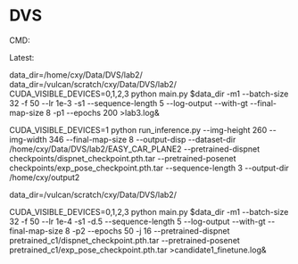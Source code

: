 # DVS

CMD:

Latest:

data_dir=/home/cxy/Data/DVS/lab2/
data_dir=/vulcan/scratch/cxy/Data/DVS/lab2/
CUDA_VISIBLE_DEVICES=0,1,2,3  python main.py $data_dir -m1 --batch-size 32 -f 50 --lr 1e-3  -s1  --sequence-length 5  --log-output --with-gt --final-map-size 8 -p1 --epochs 200 >lab3.log&

CUDA_VISIBLE_DEVICES=1 python run_inference.py --img-height 260 --img-width 346 --final-map-size 8 --output-disp --dataset-dir /home/cxy/Data/DVS/lab2/EASY_CAR_PLANE2 --pretrained-dispnet checkpoints/dispnet_checkpoint.pth.tar --pretrained-posenet checkpoints/exp_pose_checkpoint.pth.tar   --sequence-length 3 --output-dir /home/cxy/output2

data_dir=/vulcan/scratch/cxy/Data/DVS/lab2/

CUDA_VISIBLE_DEVICES=0,1,2,3  python main.py $data_dir -m1 --batch-size 32 -f 50 --lr 1e-4  -s1 -d.5  --sequence-length 5  --log-output --with-gt --final-map-size 8 -p2 --epochs 50 -j 16 --pretrained-dispnet pretrained_c1/dispnet_checkpoint.pth.tar --pretrained-posenet pretrained_c1/exp_pose_checkpoint.pth.tar  >candidate1_finetune.log&